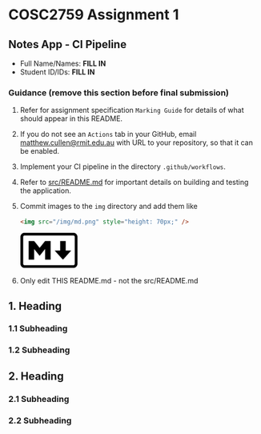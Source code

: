 # COSC2759 Assignment 1

## Notes App - CI Pipeline

- Full Name/Names: **FILL IN**
- Student ID/IDs: **FILL IN**

### Guidance (remove this section before final submission)

1. Refer for assignment specification `Marking Guide` for details of what should appear in this README.

2. If you do not see an `Actions` tab in your GitHub, email matthew.cullen@rmit.edu.au with URL to your repository, so that it can be enabled.

3. Implement your CI pipeline in the directory `.github/workflows`.

4. Refer to [src/README.md](/src/README.md) for important details on building and testing the application.

5. Commit images to the `img` directory and add them like

   ```html
   <img src="/img/md.png" style="height: 70px;" />
   ```

   <img src="/img/md.png" style="height: 70px;"/>

6. Only edit THIS README.md - not the src/README.md

## 1. Heading

### 1.1 Subheading

### 1.2 Subheading

## 2. Heading

### 2.1 Subheading

### 2.2 Subheading
